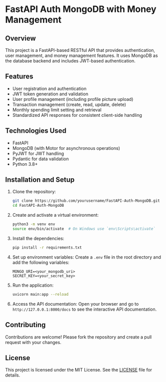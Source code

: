 # FastAPI Auth MongoDB with Money Management

## Overview

This project is a FastAPI-based RESTful API that provides authentication, user management, and money management features. It uses MongoDB as the database backend and includes JWT-based authentication.

## Features

- User registration and authentication
- JWT token generation and validation
- User profile management (including profile picture upload)
- Transaction management (create, read, update, delete)
- Monthly spending limit setting and retrieval
- Standardized API responses for consistent client-side handling

## Technologies Used

- FastAPI
- MongoDB (with Motor for asynchronous operations)
- PyJWT for JWT handling
- Pydantic for data validation
- Python 3.8+

## Installation and Setup

1. Clone the repository:
    ```bash
    git clone https://github.com/yourusername/FastAPI-Auth-MongoDB.git
    cd FastAPI-Auth-MongoDB
    ```

2. Create and activate a virtual environment:
    ```bash
    python3 -m venv env
    source env/bin/activate  # On Windows use `env\Scripts\activate`
    ```

3. Install the dependencies:
    ```bash
    pip install -r requirements.txt
    ```

4. Set up environment variables:
    Create a `.env` file in the root directory and add the following variables:
    ```
    MONGO_URI=<your_mongodb_uri>
    SECRET_KEY=<your_secret_key>
    ```

5. Run the application:
    ```bash
    uvicorn main:app --reload
    ```

6. Access the API documentation:
    Open your browser and go to `http://127.0.0.1:8000/docs` to see the interactive API documentation.

## Contributing

Contributions are welcome! Please fork the repository and create a pull request with your changes.

## License

This project is licensed under the MIT License. See the [LICENSE](LICENSE) file for details.
